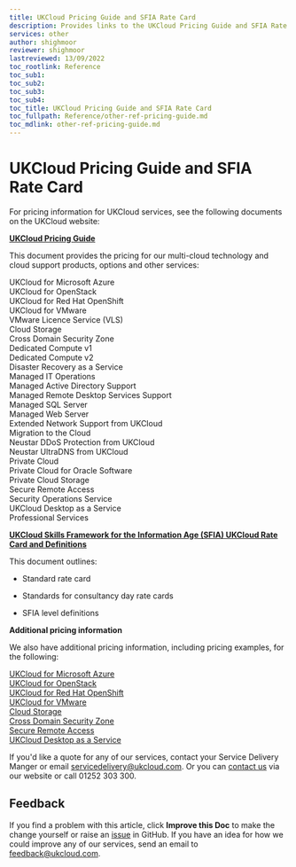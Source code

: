 ```yaml
---
title: UKCloud Pricing Guide and SFIA Rate Card
description: Provides links to the UKCloud Pricing Guide and SFIA Rate Card
services: other
author: shighmoor
reviewer: shighmoor
lastreviewed: 13/09/2022
toc_rootlink: Reference
toc_sub1: 
toc_sub2:
toc_sub3:
toc_sub4:
toc_title: UKCloud Pricing Guide and SFIA Rate Card
toc_fullpath: Reference/other-ref-pricing-guide.md
toc_mdlink: other-ref-pricing-guide.md
---
```


# UKCloud Pricing Guide and SFIA Rate Card

For pricing information for UKCloud services, see the following documents on the UKCloud website:

**[UKCloud Pricing Guide](https://ukcloud.com/pricing-guide)**

This document provides the pricing for our multi-cloud technology and cloud support products, options and other services:

UKCloud for Microsoft Azure<br>
UKCloud for OpenStack<br>
UKCloud for Red Hat OpenShift<br>
UKCloud for VMware<br>
VMware Licence Service (VLS)<br>
Cloud Storage<br>
Cross Domain Security Zone<br>
Dedicated Compute v1<br>
Dedicated Compute v2<br>
Disaster Recovery as a Service<br>
Managed IT Operations<br>
Managed Active Directory Support<br>
Managed Remote Desktop Services Support<br>
Managed SQL Server<br>
Managed Web Server<br>
Extended Network Support from UKCloud<br>
Migration to the Cloud<br>
Neustar DDoS Protection from UKCloud<br>
Neustar UltraDNS from UKCloud<br>
Private Cloud<br>
Private Cloud for Oracle Software<br>
Private Cloud Storage<br>
Secure Remote Access<br>
Security Operations Service<br>
UKCloud Desktop as a Service<br>
Professional Services<br>

**[UKCloud Skills Framework for the Information Age (SFIA) UKCloud Rate Card and Definitions](https://ukcloud.com/sfia)**

This document outlines:

- Standard rate card

- Standards for consultancy day rate cards

- SFIA level definitions

**Additional pricing information**

We also have additional pricing information, including pricing examples, for the following:

[UKCloud for Microsoft Azure](../azure/azs-ref-pricing.md)<br>
[UKCloud for OpenStack](../openstack/ostack-ref-pricing.md)<br>
[UKCloud for Red Hat OpenShift](../openshift/oshift-ref-pricing.md)<br>
[UKCloud for VMware](../vmware/vmw-ref-pricing.md)<br>
[Cloud Storage](../cloud-storage/cs-ref-pricing.md)<br>
[Cross Domain Security Zone](../security/cdsz-ref-pricing.md)<br>
[Secure Remote Access](../security/sra-ref-pricing.md)<br>
[UKCloud Desktop as a Service](../daas/daas-ref-pricing.md)

If you'd like a quote for any of our services, contact your Service Delivery Manger or email <servicedelivery@ukcloud.com>. Or you can [contact us](https://ukcloud.com/contact/) via our website or call 01252 303 300.

## Feedback

If you find a problem with this article, click **Improve this Doc** to make the change yourself or raise an [issue](https://github.com/UKCloud/documentation/issues) in GitHub. If you have an idea for how we could improve any of our services, send an email to <feedback@ukcloud.com>.
